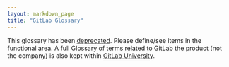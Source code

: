```yaml
---
layout: markdown_page
title: "GitLab Glossary"
---
```


This glossary has been [deprecated](https://gitlab.com/gitlab-com/www-gitlab-com/issues/1731). Please define/see items in the functional area. A full Glossary of terms related to GitLab the product (not the company) is also kept within [GitLab University](https://docs.gitlab.com/ee/university/glossary/).  
